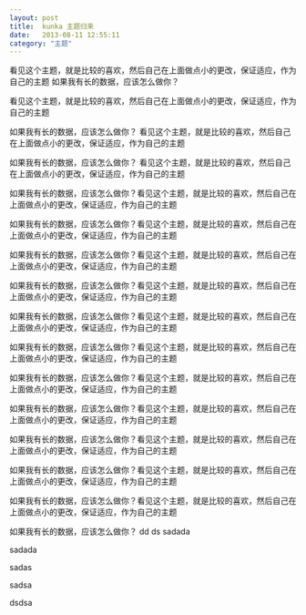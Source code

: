 ```yaml
---
layout: post
title:  kunka 主题归来
date:   2013-08-11 12:55:11
category: "主题"
---
```


看见这个主题，就是比较的喜欢，然后自己在上面做点小的更改，保证适应，作为自己的主题
如果我有长的数据，应该怎么做你？

看见这个主题，就是比较的喜欢，然后自己在上面做点小的更改，保证适应，作为自己的主题

如果我有长的数据，应该怎么做你？
看见这个主题，就是比较的喜欢，然后自己在上面做点小的更改，保证适应，作为自己的主题

如果我有长的数据，应该怎么做你？
看见这个主题，就是比较的喜欢，然后自己在上面做点小的更改，保证适应，作为自己的主题

如果我有长的数据，应该怎么做你？看见这个主题，就是比较的喜欢，然后自己在上面做点小的更改，保证适应，作为自己的主题

如果我有长的数据，应该怎么做你？看见这个主题，就是比较的喜欢，然后自己在上面做点小的更改，保证适应，作为自己的主题

如果我有长的数据，应该怎么做你？看见这个主题，就是比较的喜欢，然后自己在上面做点小的更改，保证适应，作为自己的主题

如果我有长的数据，应该怎么做你？看见这个主题，就是比较的喜欢，然后自己在上面做点小的更改，保证适应，作为自己的主题

如果我有长的数据，应该怎么做你？看见这个主题，就是比较的喜欢，然后自己在上面做点小的更改，保证适应，作为自己的主题

如果我有长的数据，应该怎么做你？看见这个主题，就是比较的喜欢，然后自己在上面做点小的更改，保证适应，作为自己的主题

如果我有长的数据，应该怎么做你？看见这个主题，就是比较的喜欢，然后自己在上面做点小的更改，保证适应，作为自己的主题

如果我有长的数据，应该怎么做你？看见这个主题，就是比较的喜欢，然后自己在上面做点小的更改，保证适应，作为自己的主题

如果我有长的数据，应该怎么做你？看见这个主题，就是比较的喜欢，然后自己在上面做点小的更改，保证适应，作为自己的主题

如果我有长的数据，应该怎么做你？看见这个主题，就是比较的喜欢，然后自己在上面做点小的更改，保证适应，作为自己的主题

如果我有长的数据，应该怎么做你？看见这个主题，就是比较的喜欢，然后自己在上面做点小的更改，保证适应，作为自己的主题

如果我有长的数据，应该怎么做你？
dd
ds
sadada

sadada

sadas


sadsa

dsdsa
